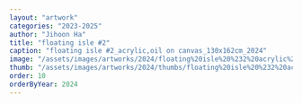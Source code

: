 ```yaml
---
layout: "artwork"
categories: "2023-2025"
author: "Jihoon Ha"
title: "floating isle #2"
caption: "floating isle #2_acrylic,oil on canvas_130x162cm_2024"
image: "/assets/images/artworks/2024/floating%20isle%20%232%20acrylic%2Coil%20on%20canvas%20130x162cm%202024.jpg"
thumb: "/assets/images/artworks/2024/thumbs/floating%20isle%20%232%20acrylic%2Coil%20on%20canvas%20130x162cm%202024.jpg"
order: 10
orderByYear: 2024
---
```

